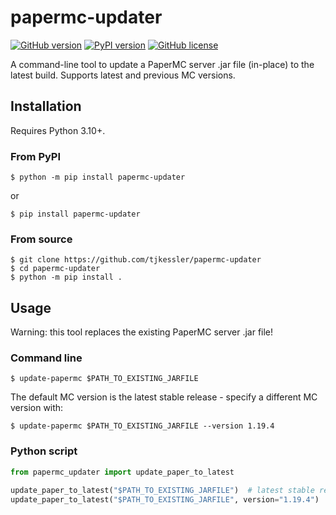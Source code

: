 # papermc-updater

[![GitHub version](https://badge.fury.io/gh/tjkessler%2Fpapermc-updater.svg)](https://badge.fury.io/gh/tjkessler%2Fpapermc-updater)
[![PyPI version](https://badge.fury.io/py/papermc-updater.svg)](https://badge.fury.io/py/papermc-updater)
[![GitHub license](https://img.shields.io/badge/license-Apache-blue.svg)](https://raw.githubusercontent.com/tjkessler/papermc-updater/master/LICENSE.txt)

A command-line tool to update a PaperMC server .jar file (in-place) to the latest build. Supports latest and previous MC versions.

## Installation

Requires Python 3.10+.

### From PyPI

```
$ python -m pip install papermc-updater
```

or

```
$ pip install papermc-updater
```

### From source

```
$ git clone https://github.com/tjkessler/papermc-updater
$ cd papermc-updater
$ python -m pip install .
```

## Usage

Warning: this tool replaces the existing PaperMC server .jar file!

### Command line

```
$ update-papermc $PATH_TO_EXISTING_JARFILE
```

The default MC version is the latest stable release - specify a different MC version with:

```
$ update-papermc $PATH_TO_EXISTING_JARFILE --version 1.19.4
```

### Python script

```python
from papermc_updater import update_paper_to_latest

update_paper_to_latest("$PATH_TO_EXISTING_JARFILE")  # latest stable release
update_paper_to_latest("$PATH_TO_EXISTING_JARFILE", version="1.19.4")
```
